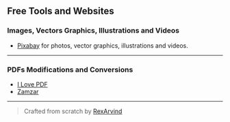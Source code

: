 ## Free Tools and Websites

### Images, Vectors Graphics, Illustrations and Videos
* [Pixabay](https://pixabay.com/) for photos, vector graphics, illustrations and videos.
---
### PDFs Modifications and Conversions
* [I Love PDF](https://www.ilovepdf.com/)
* [Zamzar](https://www.zamzar.com/)
---



> Crafted from scratch by [RexArvind](https://rexarvind.github.io/)
